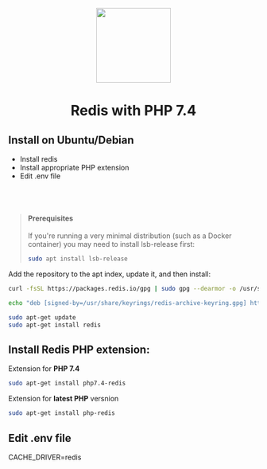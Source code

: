 <p align="center"><img width=150 src="https://upload.wikimedia.org/wikipedia/commons/6/64/Logo-redis.svg"></p>

<h1 align="center">Redis with PHP 7.4</h1>

## Install on Ubuntu/Debian

-    Install redis
-    Install appropriate PHP extension
-    Edit .env file

<br>
<br>

> #### Prerequisites
> If you're running a very minimal distribution (such as a Docker container) you may need to install lsb-release first:
> ```bash
> sudo apt install lsb-release
> ```

Add the repository to the apt index, update it, and then install:
```bash
curl -fsSL https://packages.redis.io/gpg | sudo gpg --dearmor -o /usr/share/keyrings/redis-archive-keyring.gpg

echo "deb [signed-by=/usr/share/keyrings/redis-archive-keyring.gpg] https://packages.redis.io/deb $(lsb_release -cs) main" | sudo tee /etc/apt/sources.list.d/redis.list

sudo apt-get update
sudo apt-get install redis
```
## Install Redis PHP extension:
Extension for **PHP 7.4**
```bash
sudo apt-get install php7.4-redis
```
Extension for **latest PHP** versnion
```bash
sudo apt-get install php-redis
```


## Edit .env file

CACHE_DRIVER=redis
